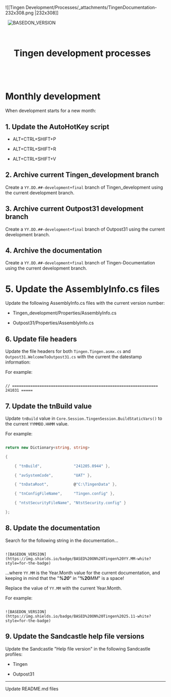 
<!-- u250107 -->

![[Tingen Development/Processes/_attachments/TingenDocumentation-232x308.png |232x308]]

  ![BASEDON_VERSION](https://img.shields.io/badge/BASED%20ON%20Tingen%2025.11-white?style=for-the-badge)

  

  <h1>

    Tingen development processes

  </h1>

  

</div>

  

# Monthly development

  

When development starts for a new month:

  

## 1. Update the AutoHotKey script

  

* ALT+CTRL+SHIFT+P

* ALT+CTRL+SHIFT+R

* ALT+CTRL+SHIFT+V

  

## 2. Archive current Tingen_development branch

  

Create a `YY.DD.##-development+final` branch of Tingen_development using the current development branch.

  

## 3. Archive current Outpost31 development branch

  

Create a `YY.DD.##-development+final` branch of Outpost31 using the current development branch.

  

## 4. Archive the documentation

  

Create a `YY.DD.##-development+final` branch of Tingen-Documentation using the current development branch.

  

# 5. Update the AssemblyInfo.cs files

  

Update the following AssemblyInfo.cs files with the current version number:

  

* Tingen_development/Properties/AssemblyInfo.cs

* Outpost31/Properties/AssemblyInfo.cs

  

## 6. Update file headers

  

Update the file headers for both `Tingen.Tingen.asmx.cs` and `Outpost31.WelcomeToOutpost31.cs` with the current the datestamp information:

  

For example:

  

```text

// ================================================================ 241031 =====

```

  

## 7. Update the tnBuild value

  

Update `tnBuild` value in `Core.Session.TingenSession.BuildStaticVars()` to the current `YYMMDD.HHMM` value.

  

For example:

  

```csharp

return new Dictionary<string, string>

{

    { "tnBuild",              "241205.0944" },

    { "avSystemCode",         "UAT" },

    { "tnDataRoot",           @"C:\TingenData" },

    { "tnConfigFileName",     "Tingen.config" },

    { "ntstSecurityFileName", "NtstSecurity.config" }

};

```

  

## 8. Update the documentation

  

Search for the following string in the documentation...

  

```

![BASEDON_VERSION](https://img.shields.io/badge/BASED%20ON%20Tingen%20YY.MM-white?style=for-the-badge)

```

  

...where `YY.MM` is the Year.Month value for the current documentation, and keeping in mind that the "***%20***" in "**%20***MM*" is a space!

  

Replace the value of `YY.MM` with the current Year.Month.

  

For example:

```

![BASEDON_VERSION](https://img.shields.io/badge/BASED%20ON%20Tingen%2025.11-white?style=for-the-badge)

```

  

## 9. Update the Sandcastle help file versions

  

Update the Sandcastle "Help file version" in the following Sandcastle profiles:

  

* Tingen

* Outpost31

  

***

  

Update README.md files